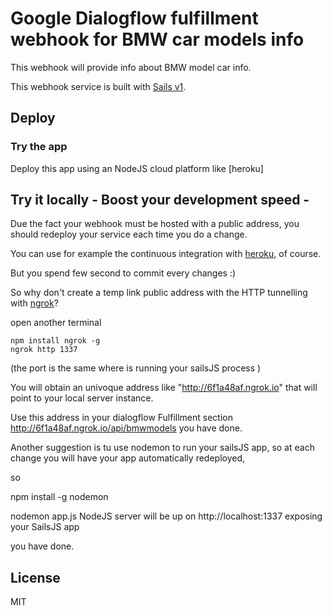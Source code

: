 # Google Dialogflow fulfillment webhook for BMW car models info


This webhook will provide info about BMW model car info.

This webhook service is built with [Sails v1](https://sailsjs.com).

## Deploy

### Try the app

Deploy this app using an  NodeJS cloud platform like [heroku]

## Try it locally - Boost your development speed -

Due the fact your webhook must be hosted with a public address, you should redeploy your service each time you do a change.

You can use for example the continuous integration with [heroku](https://www.heroku.com), of course.

But you spend few second to commit every changes :)

So why don't create a temp link public address with the HTTP tunnelling with [ngrok](https://ngrok.com/)? 

open another terminal 

    npm install ngrok -g
    ngrok http 1337

(the port is the same where is running your sailsJS process )

You will obtain an univoque address like "http://6f1a48af.ngrok.io" that will point to your local server instance.

Use this address in your dialogflow Fulfillment section http://6f1a48af.ngrok.io/api/bmwmodels
you have done.

Another suggestion is tu use nodemon to run your sailsJS app, so at each change you will have your  app automatically redeployed,

so 

npm install -g nodemon

nodemon app.js
NodeJS server will be up on http://localhost:1337 exposing your SailsJS app
 
 
you have done.

## License

MIT










